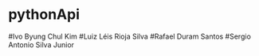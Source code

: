 # pythonApi
#Ivo Byung Chul Kim
#Luiz Léis Rioja Silva
#Rafael Duram Santos
#Sergio Antonio Silva Junior
